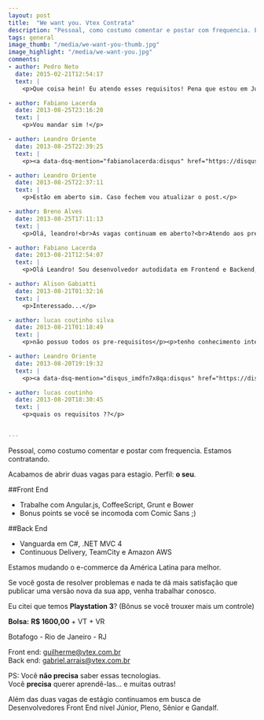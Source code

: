 ```yaml
---
layout: post
title:  "We want you. Vtex Contrata"
description: "Pessoal, como costumo comentar e postar com frequencia. Estamos contratando."
tags: general
image_thumb: "/media/we-want-you-thumb.jpg"
image_highlight: "/media/we-want-you.jpg"
comments: 
- author: Pedro Neto
  date: 2015-02-21T12:54:17
  text: |
    <p>Que coisa hein! Eu atendo esses requisitos! Pena que estou em Juquitiba - SP!!!</p>

- author: Fabiano Lacerda
  date: 2013-08-25T23:16:20
  text: |
    <p>Vou mandar sim !</p>

- author: Leandro Oriente
  date: 2013-08-25T22:39:25
  text: |
    <p><a data-dsq-mention="fabianolacerda:disqus" href="https://disqus.com/by/fabianolacerda/" rel="nofollow">Fabiano Lacerda</a> bem bacana o admin. <br>Estamos precisando de alguem com boa lógica de programação e uma base legal em Javascript.</p><p>Manda um email pro Guilherme/Gabriel.</p>

- author: Leandro Oriente
  date: 2013-08-25T22:37:11
  text: |
    <p>Estão em aberto sim. Caso fechem vou atualizar o post.</p>

- author: Breno Alves
  date: 2013-08-25T17:11:13
  text: |
    <p>Olá, leandro!<br>As vagas continuam em aberto?<br>Atendo aos pré-requisitos que você citou para front.</p><p>Inclusive já estagiei em uma outra empresa de Web.<br>E adoraria aprender coisas novas, ainda mais voltadas para e-commerce.</p><p>Ah, outra coisa, é necessário ter nível superior?<br>No caso, estou terminando meu curso técnico agora.<br>Ainda nem entrei na faculdade, mas já tenho alguma experiência...<br>E muita vontade!</p><p>Abraço!</p>

- author: Fabiano Lacerda
  date: 2013-08-21T12:54:07
  text: |
    <p>Olá Leandro! Sou desenvolvedor autodidata em Frontend e Backend, já desenvolvi uma plataforma de e-commerce e atualmente estou desenvolvendo um sistema de Gestão de finanças pessoais. Tenho conhecimento amplo em Html, CSS, Jquery e programação PHP. O sistema de gestão de finanças encontra-se no seguinte link: <a href="http://www.linhaintima.com.br/relatorios/entradas-saidas" rel="nofollow">http://www.linhaintima.com.br/...</a> (Ainda está sendo estilizado, portanto existem paginas que ainda estão sendo desenvolvidas)</p><p>Grande Abraço!</p>

- author: Alison Gabiatti
  date: 2013-08-21T01:32:16
  text: |
    <p>Interessado...</p>

- author: lucas coutinho silva
  date: 2013-08-21T01:18:49
  text: |
    <p>não possuo todos os pre-requisitos</p><p>tenho conhecimento intermediário em html e css mas pouquíssimo nos demais. a pouco mais de 6 meses venho a estudar essas áreas</p><p>apesar de ter aptidão intuitiva (autodidata) , existem outras pessoas mais qualificadas do que eu nesse momento.</p>

- author: Leandro Oriente
  date: 2013-08-20T19:19:32
  text: |
    <p><a data-dsq-mention="disqus_imdfn7x8qa:disqus" href="https://disqus.com/by/disqus_imDfn7x8qA/" rel="nofollow">lucas coutinho</a> pra vaga de estágio seria bom conhecimentos regulares em Javascript e algoritmos e uma base sólida de HTML e CSS.</p><p>Se tiver conhecimentos em Git, Twitter Bootstrap, Angular e souber lidar com terminal seria um diferencial e tanto.</p>

- author: lucas coutinho
  date: 2013-08-20T18:30:45
  text: |
    <p>quais os requisitos ??</p>


---
```


Pessoal, como costumo comentar e postar com frequencia. Estamos contratando.

Acabamos de abrir duas vagas para estagio. Perfil: **o seu**.

<!--more-->

##Front End
* Trabalhe com Angular.js, CoffeeScript, Grunt e Bower
* Bonus points se você se incomoda com Comic Sans ;)

##Back End
* Vanguarda em C#, .NET MVC 4
* Continuous Delivery, TeamCity e Amazon AWS


Estamos mudando o   e-commerce da América Latina para melhor.

Se você gosta de resolver problemas e nada te dá mais satisfação que publicar uma versão nova da sua app, venha trabalhar conosco.

Eu citei que temos **Playstation 3**? (Bônus se você trouxer mais um controle)

**Bolsa:** 
**R$ 1600,00** + VT + VR

Botafogo - Rio de Janeiro - RJ

Front end: [guilherme@vtex.com.br](mailto:guilherme@vtex.com.br)<br />
Back end: [gabriel.arrais@vtex.com.br](mailto:gabriel.arrais@vtex.com.br)

PS: Você **não precisa** saber essas tecnologias. <br />
Você **precisa** querer aprendê-las… e muitas outras!

Além das duas vagas de estágio continuamos em busca de Desenvolvedores Front End nível Júnior, Pleno, Sênior e Gandalf.
